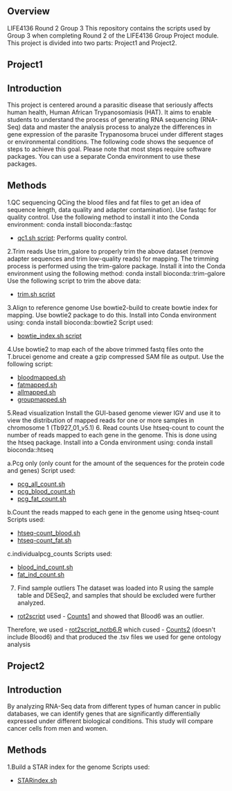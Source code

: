 ## Overview
LIFE4136 Round 2 Group 3 This repository contains the scripts used by Group 3 when completing Round 2 of the LIFE4136 Group Project module. This project is divided into two parts: Project1 and Project2.
## Project1
## Introduction
This project is centered around a parasitic disease that seriously affects human health, Human African Trypanosomiasis (HAT). It aims to enable students to understand the process of generating RNA sequencing (RNA-Seq) data and master the analysis process to analyze the differences in gene expression of the parasite Trypanosoma brucei under different stages or environmental conditions. The following code shows the sequence of steps to achieve this goal. Please note that most steps require software packages. You can use a separate Conda environment to use these packages.
## Methods
1.QC sequencing
QCing the blood files and fat files to get an idea of ​​sequence length, data quality and adapter contamination). Use fastqc for quality control. Use the following method to install it into the Conda environment:
conda install bioconda::fastqc
- [qc1.sh script](Project1/qc1.sh): Performs quality control.

2.Trim reads
Use trim_galore to properly trim the above dataset (remove adapter sequences and trim low-quality reads) for mapping. The trimming process is performed using the trim-galore package. Install it into the Conda environment using the following method:
conda install bioconda::trim-galore
Use the following script to trim the above data: 
- [trim.sh script](Project1/trim.sh)

3.Align to reference genome
Use bowtie2-build to create bowtie index for mapping. Use bowtie2 package to do this. Install into Conda environment using:
conda install bioconda::bowtie2
Script used: 
- [bowtie_index.sh script](Project1/bowtie_index.sh)

4.Use bowtie2 to map each of the above trimmed fastq files onto the T.brucei genome and create a gzip compressed SAM file as output.
Use the following script:
- [bloodmapped.sh](Project1/bloodmapped.sh)
- [fatmapped.sh](Project1/fatmapped.sh)
- [allmapped.sh](Project1/allmapped.sh)
- [groupmapped.sh](Project1/groupmapped.sh)

5.Read visualization
Install the GUI-based genome viewer IGV and use it to view the distribution of mapped reads for one or more samples in chromosome 1 (Tb927_01_v5.1)
6. Read counts
Use htseq-count to count the number of reads mapped to each gene in the genome. This is done using the htseq package. Install into a Conda environment using:
conda install bioconda::htseq

a.Pcg only (only count for the amount of the sequences for the protein code and genes)
Script used:
- [pcg_all_count.sh](Project1/pcg_all_count.sh)
- [pcg_blood_count.sh](Project1/pcg_blood_count.sh)
- [pcg_fat_count.sh](Project1/pcg_fat_count.sh)

b.Count the reads mapped to each gene in the genome using htseq-count
Scripts used:
- [htseq-count_blood.sh](Project1/htseq-count_blood.sh)
- [htseq-count_fat.sh](Project1/htseq-count_fat.sh)

c.individualpcg_counts
Scripts used:
- [blood_ind_count.sh](Project1/blood_ind_count.sh)
- [fat_ind_count.sh](Project1/fat_ind_count.sh)

7. Find sample outliers
The dataset was loaded into R using the sample table and DESeq2, and samples that should be excluded were further analyzed.
- [rot2script](Project1/rot2script) used - [Counts1](Project1/Counts1) and showed that Blood6 was an outlier.

Therefore, we used - [rot2script_notb6.R](Project1/rot2script_notb6.R) which cused - [Counts2](Project1/Counts2) (doesn't include Blood6) and that produced the .tsv files we used for gene ontology analysis

## Project2
## Introduction
By analyzing RNA-Seq data from different types of human cancer in public databases, we can identify genes that are significantly differentially expressed under different biological conditions. This study will compare cancer cells from men and women.
## Methods
1.Build a STAR index for the genome
Scripts used:
- [STARindex.sh](Project1/STARindex.sh)
